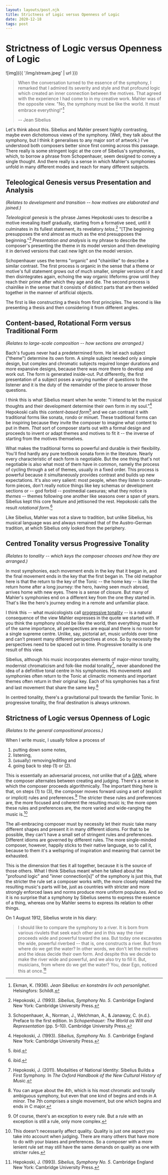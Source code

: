 ```yaml
---
layout: layouts/post.njk
title: Strictness of Logic versus Openness of Logic
date: 2020-12-18
tags: post
---
```


# Strictness of Logic versus Openness of Logic

![img]({{ '/img/stream.jpeg' | url }})

> When the conversation turned to the essence of the symphony, I remarked that I admired its severity and style and that profound logic which created an inner connection between the motives. That agreed with the experience I had come to in my creative work. Mahler was of the opposite view. "No, the symphony must be like the world. It must embrace everything!"[^1]
>
> -- Jean Sibelius

Let's think about this. Sibelius and Mahler present highly contrasting, maybe even dichotomous views of the symphony. (Well, they talk about the symphony, but I think it generalises to any major sort of artwork.) I've understood both composers better since first coming across this passage. There really is some stringent logic at the core of Sibelius's symphonies, which, to borrow a phrase from Schopenhauer, seem designed to convey a single thought. And there really is a sense in which Mahler's symphonies unfold in many different modes and reach for many different subjects.

## Teleological Genesis versus Presentation and Analysis

_(Relates to development and transition -- how motives are elaborated and joined.)_

_Teleological genesis_ is the phrase James Hepokoski uses to describe a motive revealing itself gradually, starting from a formative seed, until it culminates in its fullest statement, its revelatory _telos_.[^3] "[T]he beginning presupposes the end almost as much as the end presupposes the beginning."[^4] _Presentation and analysis_ is my phrase to describe the composer's presenting the theme in its model version and then developing it in derived versions that cast new light on the model version.

Schopenhauer uses the terms "organic" and "chainlike" to describe a similar contrast. The first process is organic in the sense that a theme or motive's full statement grows out of much smaller, simpler versions of it and then disintegrates again, echoing the way organic lifeforms grow until they reach their prime after which they age and die. The second process is chainlike in the sense that it consists of distinct parts that are then welded together in the manner of artificial objects.

The first is like constructing a thesis from first principles. The second is like presenting a thesis and then considering it from different angles.

## Content-based, Rotational Form versus Traditional Form

_(Relates to large-scale composition -- how sections are arranged.)_

Bach's fugues never had a predetermined form. He let each subject ("theme") determine its own form. A simple subject needed only a simple design, but complex and chromatic subjects required longer durations and more expansive designs, because there was more there to develop and work out. The form is generated inside-out. Put differently, the first presentation of a subject poses a varying number of questions to the listener and it is the duty of the remainder of the piece to answer those questions.

I think this is what Sibelius meant when he wrote: "I intend to let the musical thoughts and their development determine their own form in my soul."[^5] Hepokoski calls this _content-based form_[^6] and we can contrast it with traditional forms like sonata, rondo or minuet. These traditional forms can be inspiring because they invite the composer to imagine what content to put in them. _That_ sort of composer starts out with a formal design and proceeds to invent or adapt themes and motives to fit it -- the inverse of starting from the motives themselves.

What makes the traditional forms so powerful and durable is their flexibility. You'll find hardly any pure textbook sonata form in the literature. Nearly every characteristic of each form is negotiable. But the one thing that's not negotiable is also what most of them have in common, namely the process of cycling through a set of themes, usually in a fixed order. This process is powerful because it simultaneously provides contrast and builds up new expectations. It's also very salient: most people, when they listen to sonata-form pieces, don't really notice things like key schemas or development sections or -- god forbid -- postmedial caesuras; what they notice is _themes_ -- themes following one another like seasons over a span of years. Sibelius kept this core feature and jettisoned the rest. Hepokoski calls the result _rotational form_.[^7]

Like Sibelius, Mahler was not a slave to tradition, but unlike Sibelius, his musical language was and always remained that of the Austro-German tradition, at which Sibelius only looked from the periphery.

## Centred Tonality versus Progressive Tonality

_(Relates to tonality -- which keys the composer chooses and how they are arranged.)_

In most symphonies, each movement ends in the key that it began in, and the final movement ends in the key that the first began in. The old metaphor here is that the return to the key of the Tonic -- the home key -- is like the return home after a long journey: the hero, having seen much abroad, arrives home with new eyes. There is a sense of closure. But many of Mahler's symphonies end on a different key from the one they started in. That's like the hero's journey ending in a remote and unfamiliar place.

I think this -- what musicologists call [progressive tonality](https://en.wikipedia.org/wiki/Progressive_tonality) -- is a natural consequence of the view Mahler expresses in the quote we started with. If you think the symphony should be like the world, then everything must be of the same importance, all perspectives are equal and there is no room for a single supreme centre. Unlike, say, pictorial art, music unfolds over time and can't present many different perspectives at once. So by necessity the perspectives need to be spaced out in time. Progressive tonality is one result of this view.

Sibelius, although his music incorporates elements of major-minor tonality, modernist chromaticism and folk-like modal tonality[^8], never abandoned the idea of a definitive tonal centre in his symphonies. His movements and symphonies often return to the Tonic at climactic moments and important themes often return in their original key. Each of his symphonies has a first and last movement that share the same key.[^9]

In centred tonality, there's a gravitational pull towards the familiar Tonic. In progressive tonality, the final destination is always unknown.

## Strictness of Logic versus Openness of Logic

_(Relates to the general compositional process.)_

When I write music, I usually follow a process of

1. putting down some notes,
2. listening,
3. (usually) removing/editing and
4. going back to step (1) or (2).

This is essentially an adversarial process, not unlike that of a [GAN](https://en.wikipedia.org/wiki/Generative_adversarial_network), where the composer alternates between creating and judging. There's a sense in which the composer proceeds algorithmically. The important thing here is that, on steps (1) to (3), the composer moves forward using a set of (explicit or implicit) rules and preferences.[^10] The stricter these rules and preferences are, the more focused and coherent the resulting music is; the more open these rules and preferences are, the more varied and wide-ranging the music is.[^11]

The all-embracing composer must by necessity let their music take many different shapes and present it in many different idioms. For that to be possible, they can't have a small set of stringent rules and preferences. Different idioms are governed by different rules. The more single-minded composer, however, happily sticks to their native language, so to call it, because to them it's a wellspring of inspiration and meaning that cannot be exhausted.

This is the dimension that ties it all together, because it is the source of those others. What I think Sibelius meant when he talked about the "profound logic" and "inner connection[s]" of the symphony is just this, that the stricter the rule set a composer works with, the more closely related the resulting music's parts will be, just as countries with stricter and more strongly enforced laws and norms produce more uniform populaces. And so it is no surprise that a symphony by Sibelius seems to express the essence of a thing, whereas one by Mahler seems to express its relation to other things.

On 1 August 1912, Sibelius wrote in his diary:

> I should like to compare the symphony to a river. It is born from various rivulets that seek each other and in this way the river proceeds wide and powerful toward the sea. But today one excavates the wide, powerful riverbed -- that is, one constructs a river. But from where do we get the water? In other words, we don't let the motives and the ideas decide their own form. And despite this we decide to make the river wide and powerful, and we also try to fill it. But, musicians, from where do we get the water? You, dear Ego, noticed this at once.[^12]

[^1]: Ekman, K. (1936). _Jean Sibelius: en konstnärs liv och personlighet_. Helsingfors: Schildt.
[^3]: Hepokoski, J. (1993). _Sibelius, Symphony No. 5_. Cambridge England New York: Cambridge University Press.
[^4]: Schopenhauer, A., Norman, J., Welchman, A., & Janaway, C. (n.d.). Preface to the first edition. In _Schopenhauer: The World as Will and Representation_ (pp. 5–10). Cambridge University Press.
[^5]: Hepokoski, J. (1993). _Sibelius, Symphony No. 5_. Cambridge England New York: Cambridge University Press.
[^6]: ibid.
[^7]: ibid.
[^8]: Hepokoski, J. (2011). Modalities of National Identity: Sibelius Builds a First Symphony. In _The Oxford Handbook of the New Cultural History of Music_.
[^9]: You can argue about the 4th, which is his most chromatic and tonally ambiguous symphony, but even that one kind of begins and ends in A minor. The 7th comprises a single movement, but one which begins and ends in C major.
[^10]: Of course, there's an exception to every rule. But a rule with an exception is still a rule, only more complex.
[^11]: This doesn't necessarily affect quality. Quality is just one aspect you take into account when judging. There are many others that have more to do with your biases and preferences. So a composer with a more lenient rule set may still have the same demands on quality as one with stricter rules.
[^12]: Hepokoski, J. (1993). _Sibelius, Symphony No. 5_. Cambridge England New York: Cambridge University Press.
